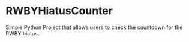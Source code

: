 # RWBYHiatusCounter
Simple Python Project that allows users to check the countdown for the RWBY hiatus. 
